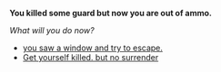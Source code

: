**You killed some guard but now you are out of ammo.**

_What will you do now?_

- [you saw a window and try to escape.](1-B1.md)
- [Get yourself killed. but no surrender](1-the-end.md)
